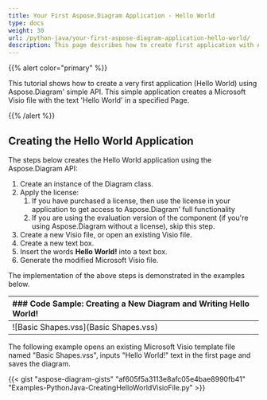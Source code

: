 ```yaml
---
title: Your First Aspose.Diagram Application - Hello World
type: docs
weight: 30
url: /python-java/your-first-aspose-diagram-application-hello-world/
description: This page describes how to create first application with Aspose.Diagram library.
---
```


{{% alert color="primary" %}}

This tutorial shows how to create a very first application (Hello World) using Aspose.Diagram' simple API. This simple application creates a Microsoft Visio file with the text 'Hello World' in a specified Page.

{{% /alert %}}

## **Creating the Hello World Application**

The steps below creates the Hello World application using the Aspose.Diagram API:

1. Create an instance of the Diagram class.
1. Apply the license:
   1. If you have purchased a license, then use the license in your application to get access to Aspose.Diagram' full functionality
   1. If you are using the evaluation version of the component (if you're using Aspose.Diagram without a license), skip this step.
1. Create a new Visio file, or open an existing Visio file.
1. Create a new text box.
1. Insert the words **Hello World!** into a text box.
1. Generate the modified Microsoft Visio file.

The implementation of the above steps is demonstrated in the examples below.

|### **Code Sample: Creating a New Diagram and Writing Hello World!**|
| :- |
|![Basic Shapes.vss](Basic Shapes.vss)|

The following example opens an existing Microsoft Visio template file named "Basic Shapes.vss", inputs "Hello World!" text in the first page and saves the diagram.

{{< gist "aspose-diagram-gists" "af605f5a3113e8afc05e4bae8990fb41" "Examples-PythonJava-CreatingHelloWorldVisioFile.py" >}}
